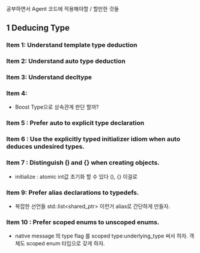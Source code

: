 공부하면서 Agent 코드에 적용해야할 / 할만한 것들

## 1 Deducing Type
### Item 1: Understand template type deduction
### Item 2: Understand auto type deduction
### Item 3: Understand decltype
### Item 4:
 * Boost Type으로 상속관계 판단 할까?
### Item 5 : Prefer auto to explicit type declaration
### Item 6 : Use the explicitly typed initializer idiom when auto deduces undesired types.
### Item 7 : Distinguish () and {} when creating objects.
 * initialize : atomic int값 초기화 할 수 있다 (), {} 이걸로
### Item 9: Prefer alias declarations to typedefs.
 * 복잡한 선언들 std::list<shared_ptr<GuidBaseTraceWrapper>> 이런거 alias로 간단하게 만들자.
### Item 10 : Prefer scoped enums to unscoped enums.
 * native message 의 type flag 를 scoped type:underlying_type 써서 하자. 객체도 scoped enum 타입으로 갖게 하자.

